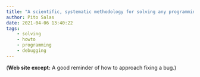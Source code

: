 ```yaml
---
title: "A scientific, systematic methodology for solving any programming problem - Code with Jason"
author: Pito Salas
date: 2021-04-06 13:40:22
tags:
    - solving
    - howto
    - programming
    - debugging
---
```



(**Web site except:** A good reminder of how to approach fixing a bug.) 
